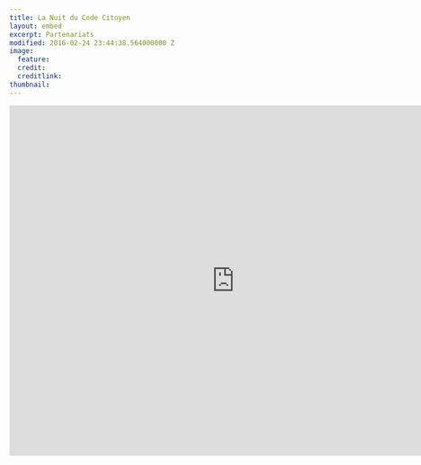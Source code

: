```yaml
---
title: La Nuit du Code Citoyen
layout: embed
excerpt: Partenariats
modified: 2016-02-24 23:44:38.564000000 Z
image:
  feature: 
  credit: 
  creditlink: 
thumbnail: 
---
```


<!-- <div style="padding: 0 auto;">
 -->
<div id="main" role="main">
  <article class="entry" style="text-align: center;">

<iframe src="https://docs.google.com/presentation/d/11m9Mr1asCX0W1OKZ-QCTrmab-wbN_soifuEEPvGRltg/embed?start=false&loop=false&delayms=3000" frameborder="0" width="800" height="623" allowfullscreen="true" mozallowfullscreen="true" webkitallowfullscreen="true" ></iframe>
</article>
</div>
<!-- 
<div id="main" role="main">
    <div id="slides">
      <img src="1.png">
      <img src="2.png">
      <img src="3.png">
      <img src="4.png">
      <img src="5.png">
      <img src="6.png">
      <img src="7.png">
      <img src="8.png">
      <img src="9.png">
      <img src="10.png">
      <img src="11.png">
      <img src="12.png">
    </div>
</div> -->